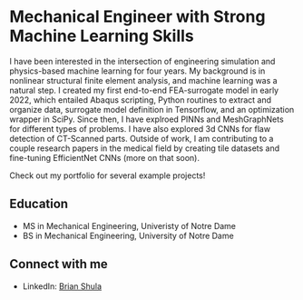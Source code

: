 # Mechanical Engineer with Strong Machine Learning Skills

I have been interested in the intersection of engineering simulation and physics-based machine learning for four years.  My background is in nonlinear structural finite element analysis, and machine learning was a natural step.  I created my first end-to-end FEA-surrogate model in early 2022, which entailed Abaqus scripting, Python routines to extract and organize data, surrogate model definition in Tensorflow, and an optimization wrapper in SciPy.  Since then, I have explroed PINNs and MeshGraphNets for different types of problems.  I have also explored 3d CNNs for flaw detection of CT-Scanned parts.  Outside of work, I am contributing to a couple research papers in the medical field by creating tile datasets and fine-tuning EfficientNet CNNs (more on that soon).  

Check out my portfolio for several example projects!

## Education

- MS in Mechanical Engineering, Univeristy of Notre Dame
- BS in Mechanical Engineering, University of Notre Dame

## Connect with me

- LinkedIn: [Brian Shula](https://www.linkedin.com/in/brianshula/)

<!--
**brians1982/brians1982** is a ✨ _special_ ✨ repository because its `README.md` (this file) appears on your GitHub profile.

Here are some ideas to get you started:

- 🔭 I’m currently working on ...
- 🌱 I’m currently learning ...
- 👯 I’m looking to collaborate on ...
- 🤔 I’m looking for help with ...
- 💬 Ask me about ...
- 📫 How to reach me: ...
- 😄 Pronouns: ...
- ⚡ Fun fact: ...
-->
